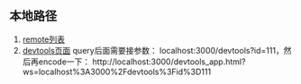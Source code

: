 ## 本地路径

1. [remote列表](http://localhost:3000/remoteListPage/index.html)
2. [devtools页面](http://localhost:3000/devtools_app.html)
query后面需要接参数： localhost:3000/devtools?id=111，然后再encode一下：
http://localhost:3000/devtools_app.html?ws=localhost%3A3000%2Fdevtools%3Fid%3D111